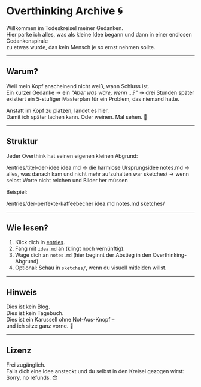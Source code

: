 # Overthinking Archive 🌀

Willkommen im Todeskreisel meiner Gedanken.  
Hier parke ich alles, was als kleine Idee begann und dann in einer endlosen Gedankenspirale  
zu etwas wurde, das kein Mensch je so ernst nehmen sollte.  

---

## Warum?
Weil mein Kopf anscheinend nicht weiß, wann Schluss ist.  
Ein kurzer Gedanke → ein *"Aber was wäre, wenn …?"* → drei Stunden später  
existiert ein 5-stufiger Masterplan für ein Problem, das niemand hatte.  

Anstatt im Kopf zu platzen, landet es hier.  
Damit ich später lachen kann. Oder weinen. Mal sehen. 🤷

---

## Struktur
Jeder Overthink hat seinen eigenen kleinen Abgrund:

/entries/titel-der-idee idea.md       → die harmlose Ursprungsidee notes.md      → alles, was danach kam und nicht mehr aufzuhalten war sketches/     → wenn selbst Worte nicht reichen und Bilder her müssen

Beispiel:

/entries/der-perfekte-kaffeebecher idea.md notes.md sketches/

---

## Wie lesen?
1. Klick dich in [entries](./entries).  
2. Fang mit `idea.md` an (klingt noch vernünftig).  
3. Wage dich an `notes.md` (hier beginnt der Abstieg in den Overthinking-Abgrund).  
4. Optional: Schau in `sketches/`, wenn du visuell mitleiden willst.  

---

## Hinweis
Dies ist kein Blog.  
Dies ist kein Tagebuch.  
Dies ist ein Karussell ohne Not-Aus-Knopf –  
und ich sitze ganz vorne. 🎠  

---

## Lizenz
Frei zugänglich.  
Falls dich eine Idee ansteckt und du selbst in den Kreisel gezogen wirst: Sorry, no refunds. 😎
